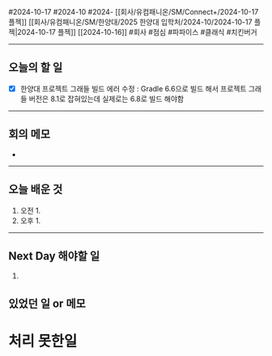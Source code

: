 #2024-10-17 #2024-10 #2024- [[회사/유컴패니온/SM/Connect+/2024-10-17 플젝]] [[회사/유컴패니온/SM/한양대/2025 한양대 입학처/2024-10/2024-10-17 플젝|2024-10-17 플젝]] [[2024-10-16]]
#회사 #점심 #파파이스 #클래식 #치킨버거

---
## 오늘의 할 일
- [x] 한양대 프로젝트 그래들 빌드 에러 수정 : Gradle 6.6으로 빌드 해서
      프로젝트 그래들 버전은 8.1로 잡혀있는데 실제로는 6.8로 빌드 해야함
---
## 회의 메모
- 
---
## 오늘 배운 것
1. 오전
    1. 
2. 오후
    1. 
---
## Next Day 해야할 일
1. 


## 있었던 일 or 메모


# 처리 못한일